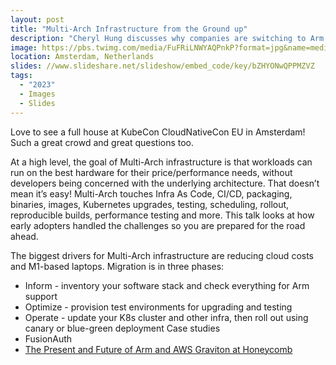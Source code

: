 ```yaml
---
layout: post
title: "Multi-Arch Infrastructure from the Ground up"
description: "Cheryl Hung discusses why companies are switching to Arm and tips for multi-arch cloud native infrastructure."
image: https://pbs.twimg.com/media/FuFRiLNWYAQPnkP?format=jpg&name=medium
location: Amsterdam, Netherlands
slides: //www.slideshare.net/slideshow/embed_code/key/bZHYONwQPPMZVZ
tags:
  - "2023"
  - Images
  - Slides
---
```


Love to see a full house at KubeCon CloudNativeCon EU in Amsterdam! Such a great crowd and great questions too.

At a high level, the goal of Multi-Arch infrastructure is that workloads can run on the best hardware for their price/performance needs, without developers being concerned with the underlying architecture. That doesn’t mean it’s easy! Multi-Arch touches Infra As Code, CI/CD, packaging, binaries, images, Kubernetes upgrades, testing, scheduling, rollout, reproducible builds, performance testing and more. This talk looks at how early adopters handled the challenges so you are prepared for the road ahead.

The biggest drivers for Multi-Arch infrastructure are reducing cloud costs and M1-based laptops. Migration is in three phases:
* Inform - inventory your software stack and check everything for Arm support
* Optimize - provision test environments for upgrading and testing
* Operate - update your K8s cluster and other infra, then roll out using canary or blue-green deployment
Case studies
* FusionAuth
* [The Present and Future of Arm and AWS Graviton at Honeycomb](https://www.honeycomb.io/blog/present-future-arm-aws-graviton-honeycomb)

